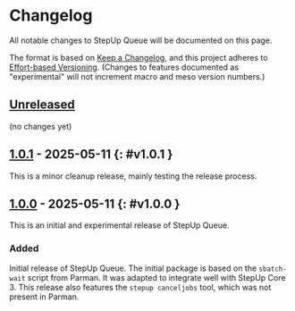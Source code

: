 <!-- markdownlint-disable no-duplicate-heading -->

# Changelog

All notable changes to StepUp Queue will be documented on this page.

The format is based on [Keep a Changelog](https://keepachangelog.com/en/1.1.0/),
and this project adheres to [Effort-based Versioning](https://jacobtomlinson.dev/effver/).
(Changes to features documented as "experimental" will not increment macro and meso version numbers.)

## [Unreleased][]

(no changes yet)

## [1.0.1][] - 2025-05-11 {: #v1.0.1 }

This is a minor cleanup release, mainly testing the release process.

## [1.0.0][] - 2025-05-11 {: #v1.0.0 }

This is an initial and experimental release of StepUp Queue.

### Added

Initial release of StepUp Queue.
The initial package is based on the `sbatch-wait` script from Parman.
It was adapted to integrate well with StepUp Core 3.
This release also features the `stepup canceljobs` tool, which was not present in Parman.

[Unreleased]: https://github.com/reproducible-reporting/stepup-queue
[1.0.1]: https://github.com/reproducible-reporting/stepup-queue/releases/tag/v1.0.1
[1.0.0]: https://github.com/reproducible-reporting/stepup-queue/releases/tag/v1.0.0
